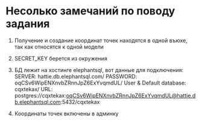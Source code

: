 # Несолько замечаний по поводу задания

1. Получение и создание координат точек находятся в одной въюхе, так как относятся к одной модели
2. SECRET_KEY берется из окружения

3. БД лежит на хостинге elephantsql, вот данные для подключения:
    SERVER: hattie.db.elephantsql.com/
    PASSWORD: 	oqCSv6WipENXnvbZRnnJpZ6ExYvqmdUL/
    User & Default database: cqxtekax/
    URL: postgres://cqxtekax:oqCSv6WipENXnvbZRnnJpZ6ExYvqmdUL@hattie.db.elephantsql.com:5432/cqxtekax
   
4. Координаты точек включены в админку
   